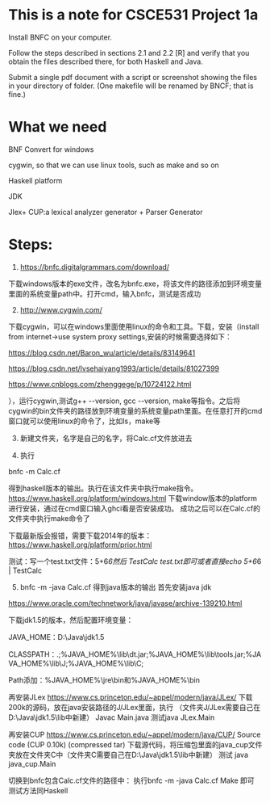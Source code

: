 # This is a note for CSCE531 Project 1a

Install BNFC on your computer. 

Follow the steps described in sections 2.1 and 2.2 [R] and verify that you obtain the files described there, for both Haskell and Java. 

Submit a single pdf document with a script or screenshot showing the files in your directory of folder. (One makefile will be renamed by BNCF; that is fine.)

# What we need
BNF Convert for windows

cygwin, so that we can use linux tools, such as make and so on

Haskell platform

JDK

Jlex+ CUP:a lexical analyzer generator + Parser Generator

# Steps:
1. https://bnfc.digitalgrammars.com/download/

下载windows版本的exe文件，改名为bnfc.exe，将该文件的路径添加到环境变量里面的系统变量path中。打开cmd，输入bnfc，测试是否成功

2. http://www.cygwin.com/

下载cygwin，可以在windows里面使用linux的命令和工具。下载，安装（install from internet->use system proxy settings,安装的时候需要选择如下：

https://blog.csdn.net/Baron_wu/article/details/83149641

https://blog.csdn.net/lvsehaiyang1993/article/details/81027399

https://www.cnblogs.com/zhenggege/p/10724122.html

），运行cygwin,测试g++ --version, gcc --version, make等指令。之后将cygwin的bin文件夹的路径放到环境变量的系统变量path里面。在任意打开的cmd窗口就可以使用linux的命令了，比如ls，make等

3. 新建文件夹，名字是自己的名字，将Calc.cf文件放进去

4. 执行

bnfc -m Calc.cf

得到haskell版本的输出。执行在该文件夹中执行make指令。
https://www.haskell.org/platform/windows.html
下载window版本的platform进行安装，通过在cmd窗口输入ghci看是否安装成功。
成功之后可以在Calc.cf的文件夹中执行make命令了

下载最新版会报错，需要下载2014年的版本：
https://www.haskell.org/platform/prior.html

测试：写一个test.txt文件：5+6*6然后
TestCalc test.txt即可或者直接echo 5+6*6 | TestCalc

5. bnfc -m -java Calc.cf
得到java版本的输出 
首先安装java jdk

https://www.oracle.com/technetwork/java/javase/archive-139210.html

下载jdk1.5的版本，然后配置环境变量：

JAVA_HOME：D:\Java\jdk1.5

CLASSPATH：.;%JAVA_HOME%\lib\dt.jar;%JAVA_HOME%\lib\tools.jar;%JAVA_HOME%\lib\J\;%JAVA_HOME%\lib\C\;

Path添加：%JAVA_HOME%\jre\bin和%JAVA_HOME%\bin

再安装JLex
https://www.cs.princeton.edu/~appel/modern/java/JLex/
下载200k的源码，放在java安装路径的J/JLex里面，执行
（文件夹J/JLex需要自己在D:\Java\jdk1.5\lib中新建）
Javac Main.java
测试java JLex.Main

再安装CUP
https://www.cs.princeton.edu/~appel/modern/java/CUP/
Source code (CUP 0.10k) (compressed tar)
下载源代码，将压缩包里面的java_cup文件夹放在文件夹C中（文件夹C需要自己在D:\Java\jdk1.5\lib中新建）
测试 java java_cup.Main

切换到bnfc包含Calc.cf文件的路径中：
执行bnfc -m -java Calc.cf
Make
即可
测试方法同Haskell
